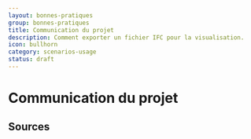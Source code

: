 ```yaml
---
layout: bonnes-pratiques
group: bonnes-pratiques
title: Communication du projet
description: Comment exporter un fichier IFC pour la visualisation.
icon: bullhorn
category: scenarios-usage
status: draft
---
```


# Communication du projet

## Sources
